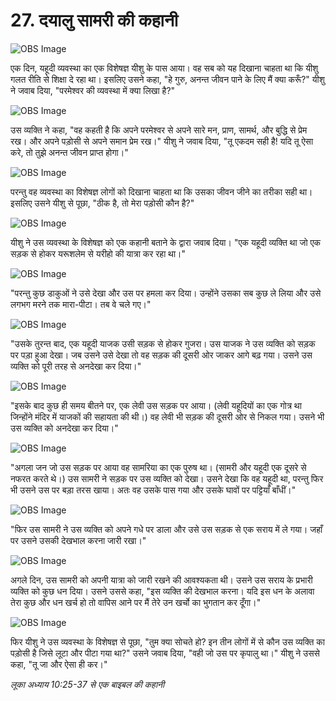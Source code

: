 # 27. दयालु सामरी की कहानी

![OBS Image](https://cdn.door43.org/obs/jpg/360px/obs-en-27-01.jpg)

एक दिन, यहूदी व्यवस्था का एक विशेषज्ञ यीशु के पास आया। वह सब को यह दिखाना चाहता था कि यीशु गलत रीति से शिक्षा दे रहा था। इसलिए उसने कहा, "हे गुरु, अनन्त जीवन पाने के लिए मैं क्या करूँ?" यीशु ने जवाब दिया, "परमेश्वर की व्यवस्था में क्या लिखा है?"

![OBS Image](https://cdn.door43.org/obs/jpg/360px/obs-en-27-02.jpg)

उस व्यक्ति ने कहा, "वह कहती है कि अपने परमेश्वर से अपने सारे मन, प्राण, सामर्थ, और बुद्धि से प्रेम रख। और अपने पड़ोसी से अपने समान प्रेम रख।" यीशु ने जवाब दिया, "तू एकदम सही है! यदि तू ऐसा करे, तो तुझे अनन्त जीवन प्राप्त होगा।"

![OBS Image](https://cdn.door43.org/obs/jpg/360px/obs-en-27-03.jpg)

परन्तु वह व्यवस्था का विशेषज्ञ लोगों को दिखाना चाहता था कि उसका जीवन जीने का तरीका सही था। इसलिए उसने यीशु से पूछा, "ठीक है, तो मेरा पड़ोसी कौन है?"

![OBS Image](https://cdn.door43.org/obs/jpg/360px/obs-en-27-04.jpg)

यीशु ने उस व्यवस्था के विशेषज्ञ को एक कहानी बताने के द्वारा जवाब दिया। "एक यहूदी व्यक्ति था जो एक सड़क से होकर यरूशलेम से यरीहो की यात्रा कर रहा था।"

![OBS Image](https://cdn.door43.org/obs/jpg/360px/obs-en-27-05.jpg)

"परन्तु कुछ डाकुओं ने उसे देखा और उस पर हमला कर दिया। उन्होंने उसका सब कुछ ले लिया और उसे लगभग मरने तक मारा-पीटा। तब वे चले गए।"

![OBS Image](https://cdn.door43.org/obs/jpg/360px/obs-en-27-06.jpg)

"उसके तुरन्त बाद, एक यहूदी याजक उसी सड़क से होकर गुजरा। उस याजक ने उस व्यक्ति को सड़क पर पड़ा हुआ देखा। जब उसने उसे देखा तो वह सड़क की दूसरी ओर जाकर आगे बढ़ गया। उसने उस व्यक्ति को पूरी तरह से अनदेखा कर दिया।"

![OBS Image](https://cdn.door43.org/obs/jpg/360px/obs-en-27-07.jpg)

"इसके बाद कुछ ही समय बीतने पर, एक लेवी उस सड़क पर आया। (लेवी यहूदियों का एक गोत्र था जिन्होंने मंदिर में याजकों की सहायता की थी।) वह लेवी भी सड़क की दूसरी ओर से निकल गया। उसने भी उस व्यक्ति को अनदेखा कर दिया।"

![OBS Image](https://cdn.door43.org/obs/jpg/360px/obs-en-27-08.jpg)

"अगला जन जो उस सड़क पर आया वह सामरिया का एक पुरुष था। (सामरी और यहूदी एक दूसरे से नफरत करते थे।) उस सामरी ने सड़क पर उस व्यक्ति को देखा। उसने देखा कि वह यहूदी था, परन्तु फिर भी उसने उस पर बड़ा तरस खाया। अतः वह उसके पास गया और उसके घावों पर पट्टियाँ बाँधीं।"

![OBS Image](https://cdn.door43.org/obs/jpg/360px/obs-en-27-09.jpg)

"फिर उस सामरी ने उस व्यक्ति को अपने गधे पर डाला और उसे उस सड़क से एक सराय में ले गया। जहाँ पर उसने उसकी देखभाल करना जारी रखा।"

![OBS Image](https://cdn.door43.org/obs/jpg/360px/obs-en-27-10.jpg)

अगले दिन, उस सामरी को अपनी यात्रा को जारी रखने की आवश्यकता थी। उसने उस सराय के प्रभारी व्यक्ति को कुछ धन दिया। उसने उससे कहा, "इस व्यक्ति की देखभाल करना। यदि इस धन के अलावा तेरा कुछ और धन खर्च हो तो वापिस आने पर मैं तेरे उन खर्चो का भुगतान कर दूँगा।"

![OBS Image](https://cdn.door43.org/obs/jpg/360px/obs-en-27-11.jpg)

फिर यीशु ने उस व्यवस्था के विशेषज्ञ से पूछा, "तुम क्या सोचते हो? इन तीन लोगों में से कौन उस व्यक्ति का पड़ोसी है जिसे लूटा और पीटा गया था?" उसने जवाब दिया, "वही जो उस पर कृपालु था।" यीशु ने उससे कहा, "तू जा और ऐसा ही कर।"

_लूका अध्याय 10:25-37 से एक बाइबल की कहानी_
